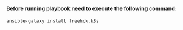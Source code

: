 #### Before running playbook need to execute the following command:

```bash
ansible-galaxy install freehck.k8s
```